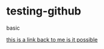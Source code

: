 # testing-github
basic

[this is a link back to me is it possible](https://github.com/montehaleeb/testing-github)
